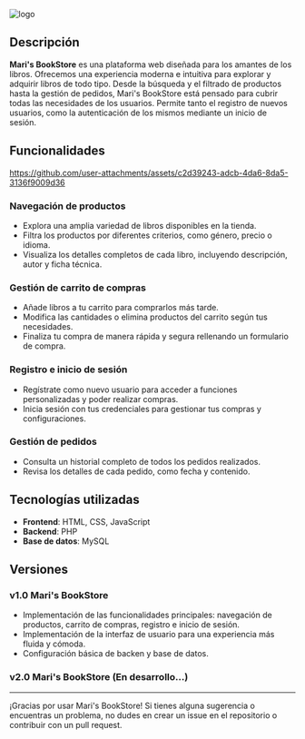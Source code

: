 ![logo](https://github.com/user-attachments/assets/d94380b5-db87-427b-a184-3cb8b4016044)

## Descripción

**Mari's BookStore** es una plataforma web diseñada para los amantes de los libros. Ofrecemos una experiencia moderna e intuitiva para explorar y adquirir libros de todo tipo. Desde la búsqueda y el filtrado de productos hasta la gestión de pedidos, Mari's BookStore está pensado para cubrir todas las necesidades de los usuarios. Permite tanto el registro de nuevos usuarios, como la autenticación de los mismos mediante un inicio de sesión.

## Funcionalidades

https://github.com/user-attachments/assets/c2d39243-adcb-4da6-8da5-3136f9009d36

### Navegación de productos
- Explora una amplia variedad de libros disponibles en la tienda.
- Filtra los productos por diferentes criterios, como género, precio o idioma.
- Visualiza los detalles completos de cada libro, incluyendo descripción, autor y ficha técnica.

### Gestión de carrito de compras
- Añade libros a tu carrito para comprarlos más tarde.
- Modifica las cantidades o elimina productos del carrito según tus necesidades.
- Finaliza tu compra de manera rápida y segura rellenando un formulario de compra.

### Registro e inicio de sesión
- Regístrate como nuevo usuario para acceder a funciones personalizadas y poder realizar compras.
- Inicia sesión con tus credenciales para gestionar tus compras y configuraciones.

### Gestión de pedidos
- Consulta un historial completo de todos los pedidos realizados.
- Revisa los detalles de cada pedido, como fecha y contenido.

## Tecnologías utilizadas
- **Frontend**: HTML, CSS, JavaScript
- **Backend**: PHP
- **Base de datos**: MySQL

## Versiones

### v1.0 Mari's BookStore
- Implementación de las funcionalidades principales: navegación de productos, carrito de compras, registro e inicio de sesión.
- Implementación de la interfaz de usuario para una experiencia más fluida y cómoda.
- Configuración básica de backen y base de datos.

### v2.0 Mari's BookStore (En desarrollo...)

---

¡Gracias por usar Mari's BookStore! Si tienes alguna sugerencia o encuentras un problema, no dudes en crear un issue en el repositorio o contribuir con un pull request.
